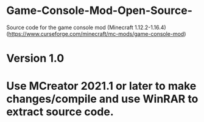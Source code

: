 # Game-Console-Mod-Open-Source-
Source code for the game console mod (Minecraft 1.12.2-1.16.4) (https://www.curseforge.com/minecraft/mc-mods/game-console-mod)
# Version 1.0
# Use MCreator 2021.1 or later to make changes/compile and use WinRAR to extract source code.
